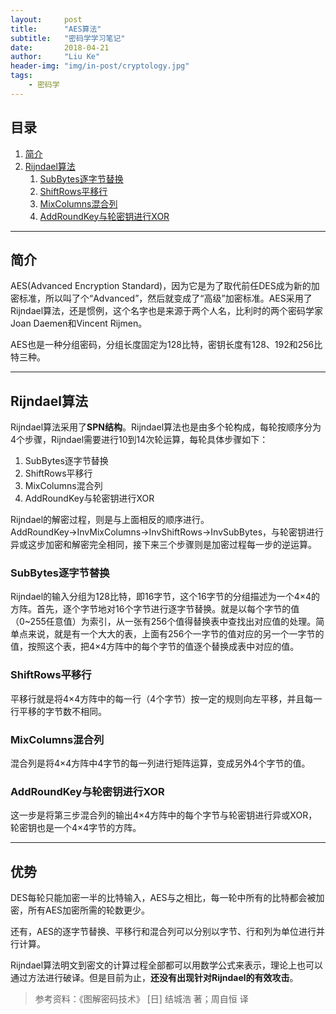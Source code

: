 ```yaml
---
layout:     post
title:      "AES算法"
subtitle:   "密码学学习笔记"
date:       2018-04-21
author:     "Liu Ke"
header-img: "img/in-post/cryptology.jpg"
tags:
    - 密码学
---
```


## 目录

1. [简介](#introduction)
2. [Rijndael算法](#rijndael)
	1. [SubBytes逐字节替换](#subBytes)
	2. [ShiftRows平移行](#shiftRows)
	3. [MixColumns混合列](#mixColumns)
	4. [AddRoundKey与轮密钥进行XOR](#addRoundKey)

---

## 简介

AES(Advanced Encryption Standard)，因为它是为了取代前任DES成为新的加密标准，所以叫了个“Advanced”，然后就变成了“高级”加密标准。AES采用了Rijndael算法，还是惯例，这个名字也是来源于两个人名，比利时的两个密码学家Joan Daemen和Vincent Rijmen。

AES也是一种分组密码，分组长度固定为128比特，密钥长度有128、192和256比特三种。

---

## Rijndael算法

Rijndael算法采用了**SPN结构**。Rijndael算法也是由多个轮构成，每轮按顺序分为4个步骤，Rijndael需要进行10到14次轮运算，每轮具体步骤如下：

1. SubBytes逐字节替换
2. ShiftRows平移行
3. MixColumns混合列
4. AddRoundKey与轮密钥进行XOR

Rijndael的解密过程，则是与上面相反的顺序进行。AddRoundKey→InvMixColumns→InvShiftRows→InvSubBytes，与轮密钥进行异或这步加密和解密完全相同，接下来三个步骤则是加密过程每一步的逆运算。

### SubBytes逐字节替换

Rijndael的输入分组为128比特，即16字节，这个16字节的分组描述为一个4×4的方阵。首先，逐个字节地对16个字节进行逐字节替换。就是以每个字节的值（0~255任意值）为索引，从一张有256个值得替换表中查找出对应值的处理。简单点来说，就是有一个大大的表，上面有256个一字节的值对应的另一个一字节的值，按照这个表，把4×4方阵中的每个字节的值逐个替换成表中对应的值。

### ShiftRows平移行

平移行就是将4×4方阵中的每一行（4个字节）按一定的规则向左平移，并且每一行平移的字节数不相同。

### MixColumns混合列

混合列是将4×4方阵中4字节的每一列进行矩阵运算，变成另外4个字节的值。

### AddRoundKey与轮密钥进行XOR

这一步是将第三步混合列的输出4×4方阵中的每个字节与轮密钥进行异或XOR，轮密钥也是一个4×4字节的方阵。 

---

## 优势

DES每轮只能加密一半的比特输入，AES与之相比，每一轮中所有的比特都会被加密，所有AES加密所需的轮数更少。

还有，AES的逐字节替换、平移行和混合列可以分别以字节、行和列为单位进行并行计算。

Rijndael算法明文到密文的计算过程全部都可以用数学公式来表示，理论上也可以通过方法进行破译。但是目前为止，**还没有出现针对Rijndael的有效攻击**。
	

> 参考资料：《图解密码技术》 [日] 结城浩 著；周自恒 译